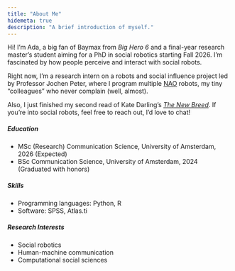 ```yaml
---
title: "About Me"
hidemeta: true
description: "A brief introduction of myself."
---
```


Hi! I’m Ada, a big fan of Baymax from *Big Hero 6* and a final-year research master’s student aiming for a PhD in social robotics starting Fall 2026. I’m fascinated by how people perceive and interact with social robots.

Right now, I’m a research intern on a robots and social influence project led by Professor Jochen Peter, where I program multiple [NAO](https://aldebaran.com/en/nao6/) robots, my tiny “colleagues” who never complain (well, almost).

Also, I just finished my second read of Kate Darling’s [*The New Breed*](https://www.penguin.co.uk/books/309409/the-new-breed-by-darling-kate/9780141988641). If you’re into social robots, feel free to reach out, I’d love to chat!

<script src="https://unpkg.com/@dotlottie/player-component@2.7.12/dist/dotlottie-player.mjs" type="module"></script>
<dotlottie-player src="https://lottie.host/1865959e-60e0-43eb-871c-9668edde5c86/Er6dfaOn5y.lottie" background="transparent" speed="1" style="width: 300px; height: 300px" loop autoplay></dotlottie-player>

##### Education

- MSc (Research) Communication Science, University of Amsterdam, 2026 (Expected)
- BSc Communication Science, University of Amsterdam, 2024 (Graduated with honors)

##### Skills

- Programming languages: Python, R  
- Software: SPSS, Atlas.ti

##### Research Interests

- Social robotics
- Human-machine communication
- Computational social sciences



